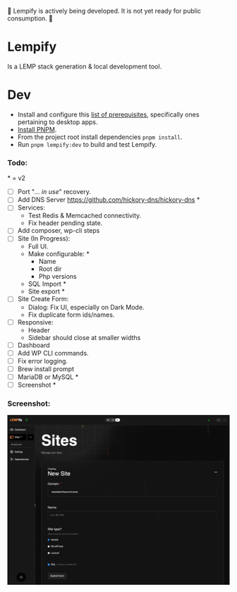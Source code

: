 🚨 Lempify is actively being developed. It is not yet ready for public consumption. 🚨

# Lempify

Is a LEMP stack generation & local development tool.

# Dev

* Install and configure this [list of prerequisites](https://v2.tauri.app/start/prerequisites/), specifically ones pertaining to desktop apps.
* [Install PNPM](https://pnpm.io/installation).
* From the project root install dependencies `pnpm install`.
* Run `pnpm lempify:dev` to build and test Lempify.

### Todo:

\* = v2

- [ ] Port "_... in use_" recovery.
- [ ] Add DNS Server https://github.com/hickory-dns/hickory-dns *
- [ ] Services:
    * Test Redis & Memcached connectivity.
    * Fix header pending state.
- [ ] Add composer, wp-cli steps
- [ ] Site (In Progress):
    * Full UI.
    * Make configurable: *
        * Name 
        * Root dir 
        * Php versions 
    * SQL Import *
    * Site export *
- [ ] Site Create Form:
    * Dialog: Fix UI, especially on Dark Mode.
    * Fix duplicate form ids/names.
- [ ] Responsive:
    * Header
    * Sidebar should close at smaller widths
- [ ] Dashboard
- [ ] Add WP CLI commands.
- [ ] Fix error logging.
- [ ] Brew install prompt
- [ ] MariaDB or MySQL *
- [ ] Screenshot *

### Screenshot:
![Lempify](screenshot.jpg)

